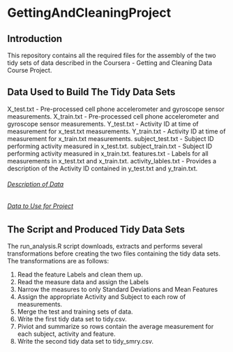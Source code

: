# GettingAndCleaningProject

## Introduction
This repository contains all the required files for the assembly of the two tidy
sets of data described in the Coursera - Getting and Cleaning Data Course Project.

## Data Used to Build The Tidy Data Sets
X_test.txt - Pre-processed cell phone accelerometer and gyroscope sensor measurements.
X_train.txt - Pre-processed cell phone accelerometer and gyroscope sensor measurements.
Y_test.txt - Activity ID at time of measurement for x_test.txt measurements.
Y_train.txt - Activity ID at time of measurement for x_train.txt measurements.
subject_test.txt - Subject ID performing activity measured in x_test.txt.
subject_train.txt - Subject ID performing activity measured in x_train.txt.
features.txt - Labels for all measurements in x_test.txt and x_train.txt.
activity_lables.txt - Provides a description of the Activity ID contained in y_test.txt and y_train.txt.

###### [Description of Data](http://archive.ics.uci.edu/ml/datasets/Human+Activity+Recognition+Using+Smartphones)
###### [Data to Use for Project](https://d396qusza40orc.cloudfront.net/getdata%2Fprojectfiles%2FUCI%20HAR%20Dataset.zip)

## The Script and Produced Tidy Data Sets
The run_analysis.R script downloads, extracts and performs several transformations before creating the two files containing the tidy data sets.  The transformations are as follows:

1. Read the feature Labels and clean them up.
2. Read the measure data and assign the Labels
3. Narrow the measures to only Standard Deviations and Mean Features
4. Assign the appropriate Activity and Subject to each row of measurements.
5. Merge the test and training sets of data.
6. Write the first tidy data set to tidy.csv.
7. Piviot and summarize so rows contain the average measurement for each subject, activity and feature.
8. Write the second tidy data set to tidy_smry.csv.